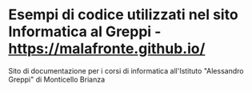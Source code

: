 # Esempi di codice utilizzati nel sito Informatica al Greppi - https://malafronte.github.io/

Sito di documentazione per i corsi di informatica all'Istituto "Alessandro Greppi" di Monticello Brianza
